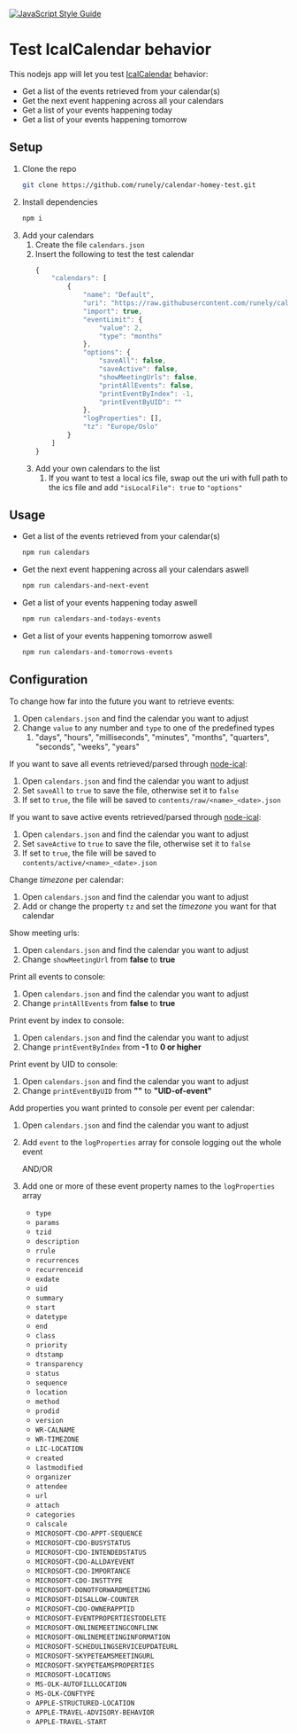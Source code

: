 ﻿[![JavaScript Style Guide](https://img.shields.io/badge/code_style-standard-brightgreen.svg)](https://standardjs.com)

# Test IcalCalendar behavior

This nodejs app will let you test [IcalCalendar](https://github.com/runely/calendar-homey) behavior:

* Get a list of the events retrieved from your calendar(s)
* Get the next event happening across all your calendars
* Get a list of your events happening today
* Get a list of your events happening tomorrow

## Setup

1. Clone the repo
    ```bash
    git clone https://github.com/runely/calendar-homey-test.git
    ```
1. Install dependencies
    ```bash
    npm i
    ```
1. Add your calendars
    1. Create the file `calendars.json`
    1. Insert the following to test the test calendar
        ```javascript
        {
            "calendars": [
                {
                    "name": "Default",
                    "uri": "https://raw.githubusercontent.com/runely/calendar-homey-test/master/calendars/default.ics",
                    "import": true,
                    "eventLimit": {
                        "value": 2,
                        "type": "months"
                    },
                    "options": {
                        "saveAll": false,
                        "saveActive": false,
                        "showMeetingUrls": false,
                        "printAllEvents": false,
                        "printEventByIndex": -1,
                        "printEventByUID": ""
                    },
                    "logProperties": [],
                    "tz": "Europe/Oslo"
                }
            ]
        }
        ```
    1. Add your own calendars to the list
        1. If you want to test a local ics file, swap out the uri with full path to the ics file and add `"isLocalFile": true` to `"options"`

## Usage

* Get a list of the events retrieved from your calendar(s)
    ```bash
    npm run calendars
    ```
* Get the next event happening across all your calendars aswell
    ```bash
    npm run calendars-and-next-event
    ```
* Get a list of your events happening today aswell
    ```bash
    npm run calendars-and-todays-events
    ```
* Get a list of your events happening tomorrow aswell
    ```bash
    npm run calendars-and-tomorrows-events
    ```

## Configuration

To change how far into the future you want to retrieve events:
1. Open `calendars.json` and find the calendar you want to adjust
1. Change `value` to any number and `type` to one of the predefined types
    1. "days", "hours", "milliseconds", "minutes", "months", "quarters", "seconds", "weeks", "years"

If you want to save all events retrieved/parsed through [node-ical](https://github.com/jens-maus/node-ical):
1. Open `calendars.json` and find the calendar you want to adjust
1. Set `saveAll` to `true` to save the file, otherwise set it to `false`
1. If set to `true`, the file will be saved to `contents/raw/<name>_<date>.json`

If you want to save active events retrieved/parsed through [node-ical](https://github.com/jens-maus/node-ical):
1. Open `calendars.json` and find the calendar you want to adjust
1. Set `saveActive` to `true` to save the file, otherwise set it to `false`
1. If set to `true`, the file will be saved to `contents/active/<name>_<date>.json`

Change *timezone* per calendar:
1. Open `calendars.json` and find the calendar you want to adjust
1. Add or change the property `tz` and set the *timezone* you want for that calendar

Show meeting urls:
1. Open `calendars.json` and find the calendar you want to adjust
1. Change `showMeetingUrl` from **false** to **true**

Print all events to console:
1. Open `calendars.json` and find the calendar you want to adjust
1. Change `printAllEvents` from **false** to **true**

Print event by index to console:
1. Open `calendars.json` and find the calendar you want to adjust
1. Change `printEventByIndex` from **-1** to **0 or higher**

Print event by UID to console:
1. Open `calendars.json` and find the calendar you want to adjust
1. Change `printEventByUID` from **""** to **"UID-of-event"**

Add properties you want printed to console per event per calendar:
1. Open `calendars.json` and find the calendar you want to adjust
1. Add `event` to the `logProperties` array for console logging out the whole event

    AND/OR

1. Add one or more of these event property names to the `logProperties` array
    - `type`
    - `params`
    - `tzid`
    - `description`
    - `rrule`
    - `recurrences`
    - `recurrenceid`
    - `exdate`
    - `uid`
    - `summary`
    - `start`
    - `datetype`
    - `end`
    - `class`
    - `priority`
    - `dtstamp`
    - `transparency`
    - `status`
    - `sequence`
    - `location`
    - `method`
    - `prodid`
    - `version`
    - `WR-CALNAME`
    - `WR-TIMEZONE`
    - `LIC-LOCATION`
    - `created`
    - `lastmodified`
    - `organizer`
    - `attendee`
    - `url`
    - `attach`
    - `categories`
    - `calscale`
    - `MICROSOFT-CDO-APPT-SEQUENCE`
    - `MICROSOFT-CDO-BUSYSTATUS`
    - `MICROSOFT-CDO-INTENDEDSTATUS`
    - `MICROSOFT-CDO-ALLDAYEVENT`
    - `MICROSOFT-CDO-IMPORTANCE`
    - `MICROSOFT-CDO-INSTTYPE`
    - `MICROSOFT-DONOTFORWARDMEETING`
    - `MICROSOFT-DISALLOW-COUNTER`
    - `MICROSOFT-CDO-OWNERAPPTID`
    - `MICROSOFT-EVENTPROPERTIESTODELETE`
    - `MICROSOFT-ONLINEMEETINGCONFLINK`
    - `MICROSOFT-ONLINEMEETINGINFORMATION`
    - `MICROSOFT-SCHEDULINGSERVICEUPDATEURL`
    - `MICROSOFT-SKYPETEAMSMEETINGURL`
    - `MICROSOFT-SKYPETEAMSPROPERTIES`
    - `MICROSOFT-LOCATIONS`
    - `MS-OLK-AUTOFILLLOCATION`
    - `MS-OLK-CONFTYPE`
    - `APPLE-STRUCTURED-LOCATION`
    - `APPLE-TRAVEL-ADVISORY-BEHAVIOR`
    - `APPLE-TRAVEL-START`

